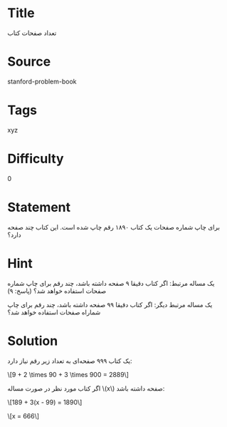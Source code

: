 # Title
تعداد صفحات کتاب
# Source
stanford-problem-book
# Tags
xyz
# Difficulty
0
# Statement
برای چاپ شماره صفحات یک کتاب ۱۸۹۰ رقم چاپ شده است. این کتاب چند صفحه دارد؟

# Hint
یک مساله مرتبط: اگر کتاب دقیقا ۹ صفحه داشته باشد، چند رقم برای چاپ شماره صفحات استفاده خواهد شد؟ (پاسخ: ۹)

یک مساله مرتبط دیگر: اگر کتاب دقیقا ۹۹ صفحه داشته باشد، چند رقم برای چاپ شماراه صفحات استفاده خواهد شد؟

# Solution
یک کتاب ۹۹۹ صفحه‌ای به تعداد زیر رقم نیاز دارد:

\\[9 + 2 \times 90 + 3 \times 900 = 2889\\]

اگر کتاب مورد نظر در صورت مساله \\(x\\) صفحه داشته باشد:

\\[189 + 3(x - 99) = 1890\\]

\\[x = 666\\]
